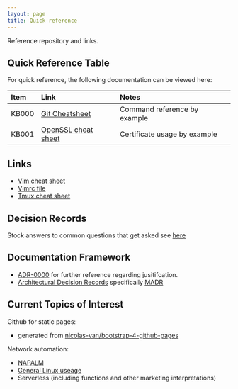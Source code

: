 ```yaml
---
layout: page
title: Quick reference
---
```


Reference repository and links.

## Quick Reference Table

For quick reference, the following documentation can be viewed here:

|Item        | Link       | Notes      |
| :--------- | :--------- | :--------- |
| KB000 | [Git Cheatsheet](https://niksheridan.github.io/appendices/KB00001_git_cheatsheet.html) | Command reference by example |
| KB001 | [OpenSSL cheat sheet](https://niksheridan.github.io/appendices/KB00101_openssl.html) | Certificate usage by example |

## Links

* [Vim cheat sheet](https://vim.rtorr.com)
* [Vimrc file](https://raw.githubusercontent.com/niksheridan/niksheridan.github.io/master/appendices/.vimrc)
* [Tmux cheat sheet](https://tmuxcheatsheet.com)

## Decision Records

Stock answers to common questions that get asked see [here](https://niksheridan.github.io/decisions)

## Documentation Framework

* [ADR-0000](https://niksheridan.github.io/decisions/ADR-0000_use_of_MADRs.html) 
for further reference regarding jusitifcation.
* [Architectural Decision Records](https://adr.github.io/) specifically 
[MADR](https://github.com/adr/madr)

## Current Topics of Interest

Github for static pages:

* generated from [nicolas-van/bootstrap-4-github-pages](https://github.com/nicolas-van/bootstrap-4-github-pages)

Network automation:

* [NAPALM](https://napalm.readthedocs.io/en/latest/)
* [General Linux useage](https://niksheridan.github.io/decisions/ADR-0001_use_of_linux.html)
* Serverless (including functions and other marketing interpretations)
